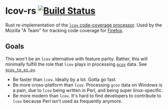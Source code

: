 # lcov-rs [![Build Status](https://travis-ci.org/mitchhentges/lcov-rs.svg?branch=master)](https://travis-ci.org/mitchhentges/lcov-rs)

Rust re-implementation of the [`lcov` code-coverage processor](http://ltp.sourceforge.net/coverage/lcov.php). Used
by the Mozilla "A Team" for tracking code coverage for [Firefox](https://www.mozilla.org/en-US/firefox/new/).

## Goals

This won't be an `lcov` alternative with feature parity. Rather, this will minimally fulfill the role that `lcov` plays
in processing [`gcov`](https://gcc.gnu.org/onlinedocs/gcc/Gcov.html) data. See
[`gcov_to_es.py`](https://github.com/klahnakoski/ActiveData-ETL/blob/codecoverage/activedata_etl/transforms/gcov_to_es.py).

* Be faster than `lcov`. Ideally by a lot. Gotta go fast.
* Be more cross-platform than `lcov`. Processing `gcov` data on Windows is a pain, due to `lcov` being written in Perl,
and being super linux-specific.
* Be more modern than `lcov`. It's hard to find developers to contribute to `lcov` because Perl isn't used as frequently
anymore.